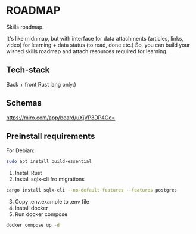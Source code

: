 # ROADMAP
Skills roadmap.

It's like midnmap, but with interface for data attachments (articles, links, video) for learning + data status (to read, done etc.)
So, you can build your wished skills roadmap and attach resources required for learning.

## Tech-stack
Back + front
Rust lang only:)

## Schemas
https://miro.com/app/board/uXjVP3DP4Gc=

## Preinstall requirements
For Debian:
```bash
sudo apt install build-essential
```

1. Install Rust
2. Install sqlx-cli fro migrations
```bash
cargo install sqlx-cli --no-default-features --features postgres
```
3. Copy .env.example to .env file
4. Install docker
5. Run docker compose
```bash
docker compose up -d
```
